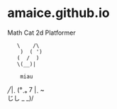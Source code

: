 # amaice.github.io
Math Cat 2d Platformer


       \    /\
        )  ( ')
       (  /  )
       \(__)|
        
        miau
        
 ╱|ˎ
(°ˎₒ 7
 |ˎ ~\
 じし _ _)/

